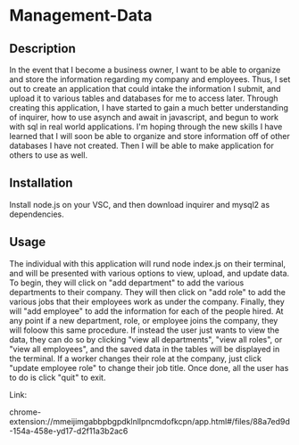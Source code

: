 # Management-Data

## Description

In the event that I become a business owner, I want to be able to organize and store the information regarding my company and employees. Thus, I set out to create an application that could intake the information I submit, and upload it to various tables and databases for me to access later. Through creating this application, I have started to gain a much better understanding of inquirer, how to use asynch and await in javascript, and begun to work with sql in real world applications. I'm hoping through the new skills I have learned that I will soon be able to organize and store information off of other databases I have not created. Then I will be able to make application for others to use as well.

## Installation

Install node.js on your VSC, and then download inquirer and mysql2 as dependencies.

## Usage

The individual with this application will rund node index.js on their terminal, and will be presented with various options to view, upload, and update data. To begin, they will click on "add department" to add the various departments to their company. They will then click on "add role" to add the various jobs that their employees work as under the company. Finally, they will "add employee" to add the information for each of the people hired. At any point if a new department, role, or employee joins the company, they will foloow this same procedure. If instead the user just wants to view the data, they can do so by clicking "view all departments", "view all roles", or "view all employees", and the saved data in the tables will be displayed in the terminal. If a worker changes their role at the company, just click "update employee role" to change their job title. Once done, all the user has to do is click "quit" to exit.

Link: 

chrome-extension://mmeijimgabbpbgpdklnllpncmdofkcpn/app.html#/files/88a7ed9d-154a-458e-yd17-d2f11a3b2ac6
